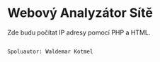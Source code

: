 # Webový Analyzátor Sítě 

  Zde budu počítat IP adresy pomocí PHP a HTML.
  
  
  
  
  
  
  
  
  
  
                                                                       Spoluautor: Waldemar Kotmel
  

